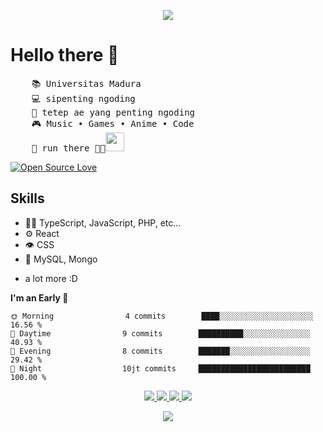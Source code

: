 <p align="center">
  <img src="https://media.tenor.com/9cGXz2mKZNgAAAAC/sharingan.gif" />
</p>

# Hello there 👋

<pre>
    📚 Universitas Madura
    💻 sipenting ngoding 
    📖 tetep ae yang penting ngoding
    🎮 Music • Games • Anime • Code
    🐾 run there 🐤🐥<img src="https://raw.githubusercontent.com/abrordc/abrordc/refs/heads/main/assets/kyubey.gif" height="30" />
</pre>

[![Open Source Love](https://badges.frapsoft.com/os/v1/open-source.svg?v=102)](https://github.com/ellerbrock/open-source-badge/)

## Skills

- 👨‍💻 TypeScript, JavaScript, PHP, etc...
- ⚙️ React
- 👁️ CSS
- 💽 MySQL, Mongo

* a lot more :D

**I'm an Early 🐤**

```text
🌞 Morning                4 commits        ████░░░░░░░░░░░░░░░░░░░░░   16.56 %
🌆 Daytime                9 commits        ██████████░░░░░░░░░░░░░░░   40.93 %
🌃 Evening                8 commits        ███████░░░░░░░░░░░░░░░░░░   29.42 %
🌙 Night                  10jt commits     █████████████████████████   100.00 %
```

<p align="center">
  <a href="https://github.com/abrordc">
    <img src="http://github-profile-summary-cards.vercel.app/api/cards/profile-details?username=abrordc&theme=transparent" />
  </a>
  <a href="https://github.com/abrordc">
    <img src="https://github-readme-streak-stats.herokuapp.com/?user=abrordc&hide_border=true&card_width=338&theme=transparent" />
  </a>
  <a href="https://github.com/abrordc">
    <img src="http://github-profile-summary-cards.vercel.app/api/cards/stats?username=abrordc&theme=transparent" />
  </a>
  <a href="https://github.com/abrordc">
    <img src="https://github-readme-stats.vercel.app/api/top-langs/?username=abrordc&langs_count=10&exclude_repo=&hide=jupyter%20notebook,vim%20script" />
  </a>
</p>
<p align="center">
  <a href="https://github.com/abrordc">
    <img src="https://komarev.com/ghpvc/?username=abrordc&color=blue&style=flat)" />
  </a>
</p>
